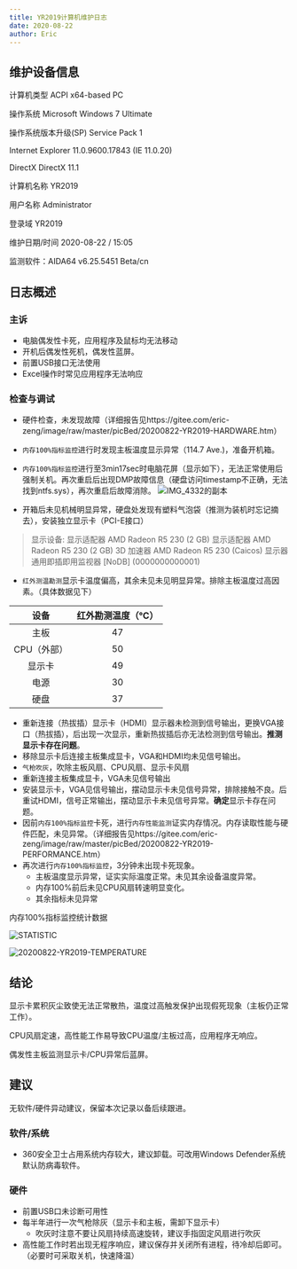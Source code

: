 ```yaml
---
title: YR2019计算机维护日志
date: 2020-08-22
author: Eric
---
```


## 维护设备信息

计算机类型  	ACPI x64-based PC

操作系统  	Microsoft Windows 7 Ultimate

操作系统版本升级(SP)  	Service Pack 1

Internet Explorer  	11.0.9600.17843 (IE 11.0.20)

DirectX  	DirectX 11.1

计算机名称  	YR2019

用户名称  	Administrator

登录域  	YR2019

维护日期/时间  	2020-08-22 / 15:05

监测软件：AIDA64 v6.25.5451 Beta/cn

## 日志概述

### 主诉

- 电脑偶发性卡死，应用程序及鼠标均无法移动
- 开机后偶发性死机，偶发性蓝屏。
- 前置USB接口无法使用
- Excel操作时常见应用程序无法响应

### 检查与调试

- 硬件检查，未发现故障（详细报告见https://gitee.com/eric-zeng/image/raw/master/picBed/20200822-YR2019-HARDWARE.htm）
- `内存100%指标监控`进行时发现主板温度显示异常（114.7 Ave.)，准备开机箱。
- `内存100%指标监控`进行至3min17sec时电脑花屏（显示如下），无法正常使用后强制关机。再次重启后出现DMP故障信息（硬盘访问timestamp不正确，无法找到ntfs.sys），再次重启后故障消除。
  ![IMG_4332的副本](https://gitee.com/eric-zeng/image/raw/master/picBed/IMG_4332的副本.jpg)

- 开箱后未见机械明显异常，硬盘处发现有塑料气泡袋（推测为装机时忘记摘去），安装独立显示卡（PCI-E接口）

> 显示设备:
> 显示适配器  	AMD Radeon R5 230 (2 GB)
> 显示适配器  	AMD Radeon R5 230 (2 GB)
> 3D 加速器  	AMD Radeon R5 230 (Caicos)
> 显示器  	通用即插即用监视器 [NoDB] (0000000000001)

- `红外测温勘测`显示卡温度偏高，其余未见未见明显异常。排除主板温度过高因素。（具体数据见下）

|    设备     | 红外勘测温度（℃） |
| :---------: | :---------------: |
|    主板     |        47         |
| CPU（外部） |        50         |
|   显示卡    |        49         |
|    电源     |        30         |
|    硬盘     |        37         |

- 重新连接（热拔插）显示卡（HDMI）显示器未检测到信号输出，更换VGA接口（热拔插），后出现一次显示，重新热拔插后亦无法检测到信号输出。**推测显示卡存在问题**。
- 移除显示卡后连接主板集成显卡，VGA和HDMI均未见信号输出。
- `气枪吹灰`，吹除主板风扇、CPU风扇、显示卡风扇
- 重新连接主板集成显卡，VGA未见信号输出
- 安装显示卡，VGA见信号输出，摆动显示卡未见信号异常，排除接触不良。后重试HDMI，信号正常输出，摆动显示卡未见信号异常。**确定**显示卡存在问题。
- 因前`内存100%指标监控`卡死，进行`内存性能监测`证实内存情况。内存读取性能与硬件匹配，未见异常。（详细报告见https://gitee.com/eric-zeng/image/raw/master/picBed/20200822-YR2019-PERFORMANCE.htm）
- 再次进行`内存100%指标监控`，3分钟未出现卡死现象。
  - 主板温度显示异常，证实实际温度正常。未见其余设备温度异常。
  - 内存100%前后未见CPU风扇转速明显变化。
  - 其余指标未见异常

内存100%指标监控统计数据

![STATISTIC](https://gitee.com/eric-zeng/image/raw/master/picBed/image/png/KDu9YC1598164598184.png)

![20200822-YR2019-TEMPERATURE](https://gitee.com/eric-zeng/image/raw/master/picBed/image/png/OGqbwR1598164602579.png)

## 结论

显示卡累积灰尘致使无法正常散热，温度过高触发保护出现假死现象（主板仍正常工作）。

CPU风扇定速，高性能工作易导致CPU温度/主板过高，应用程序无响应。

偶发性主板监测显示卡/CPU异常后蓝屏。

## 建议

无软件/硬件异动建议，保留本次记录以备后续跟进。

### 软件/系统

- 360安全卫士占用系统内存较大，建议卸载。可改用Windows Defender系统默认防病毒软件。

### 硬件

- 前置USB口未诊断可用性
- 每半年进行一次气枪除灰（显示卡和主板，需卸下显示卡）
  - 吹灰时注意不要让风扇持续高速旋转，建议手指固定风扇进行吹灰
- 高性能工作时若出现无程序响应，建议保存并关闭所有进程，待冷却后即可。（必要时可采取关机，快速降温）
